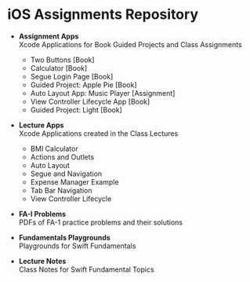 # iOS Assignments Repository

- **Assignment Apps**  
    Xcode Applications for Book Guided Projects and Class Assignments

    - Two Buttons [Book]
    - Calculator [Book]
    - Segue Login Page [Book]
    - Guided Project: Apple Pie [Book]
    - Auto Layout App: Music Player [Assignment]
    - View Controller Lifecycle App [Book]
    - Guided Project: Light [Book]

- **Lecture Apps**  
    Xcode Applications created in the Class Lectures

    - BMI Calculator
    - Actions and Outlets
    - Auto Layout
    - Segue and Navigation
    - Expense Manager Example
    - Tab Bar Navigation
    - View Controller Lifecycle

- **FA-I Problems**  
    PDFs of FA-1 practice problems and their solutions

- **Fundamentals Playgrounds**  
    Playgrounds for Swift Fundamentals

- **Lecture Notes**  
    Class Notes for Swift Fundamental Topics
